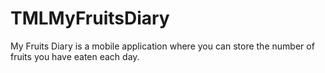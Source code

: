 # TMLMyFruitsDiary
My Fruits Diary is a mobile application where you can store the number of fruits you have eaten each day.
